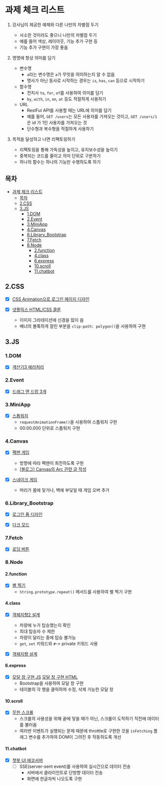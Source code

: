 # 과제 체크 리스트

1. 강사님이 제공한 예제와 다른 나만의 차별점 두기

   - 사소한 것이라도 좋으니 나만의 차별점 두기
   - 예를 들어 색상, 레이아웃, 기능 추가 구현 등
   - 기능 추가 구현이 가장 좋음

2. 명명에 항상 의미를 담기

   - 변수명
     - `a`라는 변수명은 `a`가 무엇을 의미하는지 알 수 없음
     - 명사가 아닌 동사로 시작하는 경우는 `is`, `has`, `can` 등으로 시작하기
   - 함수명
     - 전치사 `to`, `for`, `of`를 사용하여 의미를 담기
     - `by`, `with`, `in`, `on`, `at` 등도 적절하게 사용하기
   - URL
     - RestFul API를 사용할 때는 URL에 의미를 담기
     - 예를 들어, `GET /users`는 모든 사용자를 가져오는 것이고, `GET /users/1`은
       id 가 1인 사용자를 가져오는 것
     - 단수형과 복수형을 적절하게 사용하기

3. 목적을 달성하고 나면 리팩토링하기

   - 리팩토링을 통해 가독성을 높이고, 유지보수성을 높이기
   - 중복되는 코드를 줄이고 의미 단위로 구분하기
   - 하나의 함수는 하나의 기능만 수행하도록 하기

## 목차

- [과제 체크 리스트](#과제-체크-리스트)
  - [목차](#목차)
  - [2.CSS](#2css)
  - [3.JS](#3js)
    - [1.DOM](#1dom)
    - [2.Event](#2event)
    - [3.MiniApp](#3miniapp)
    - [4.Canvas](#4canvas)
    - [6.Library\_Bootstrap](#6library_bootstrap)
    - [7.Fetch](#7fetch)
    - [8.Node](#8node)
      - [2.function](#2function)
      - [4.class](#4class)
      - [6.express](#6express)
      - [10.scroll](#10scroll)
      - [11.chatbot](#11chatbot)

## 2.CSS

- [x] [CSS Animation으로 로그인 페이지 디자인](https://github.com/c99-dev/spc2025/tree/main/2.CSS/papper_login)

- [x] [넷플릭스 HTML/CSS 클론](https://github.com/c99-dev/spc2025/tree/main/2.CSS/netflix_clone)
  - 이미지 그라데이션에 신경을 많이 씀
  - 배너의 볼록하게 잘린 부분을 `clip-path: polygon()`을 사용하여 구현

## 3.JS

### 1.DOM

- [x] [계산기3 에러처리](https://github.com/c99-dev/spc2025/blob/main/3.JS/1.DOM/14.caculator2.html)

### 2.Event

- [x] [드래그 앤 드랍 3개](https://github.com/c99-dev/spc2025/blob/main/3.JS/2.Event/11.draganddrop3.html)

### 3.MiniApp

- [x] [스톱워치](https://github.com/c99-dev/spc2025/blob/main/3.JS/3.MiniApp/7.stopwatch.html)
  - `requestAnimationFrame()`을 사용하여 스톱워치 구현
  - 00:00.000 단위로 스톱워치 구현

### 4.Canvas

- [x] [팩맨 게임](https://github.com/c99-dev/spc2025/blob/main/3.JS/4.Canvas/pacman)

  - 방향에 따라 팩맨이 회전하도록 구현
  - [[블로그] Canvas의 Arc 관련 글 작성](https://velog.io/@c99/JavaScript-Canvas%EB%A5%BC-%EB%B0%B0%EC%9A%B0%EB%A9%B0-%EC%9D%B4%ED%95%B4-%EB%AA%BB%ED%95%9C-%ED%95%9C-%EA%B0%80%EC%A7%80-CanvasRenderingContext2D-arc-%EB%A9%94%EC%84%9C%EB%93%9C)

- [x] [스네이크 게임](https://github.com/c99-dev/spc2025/blob/main/3.JS/4.Canvas/snake)
  - 머리가 몸에 닿거나, 벽에 부딫일 때 게임 오버 추가

### 6.Library_Bootstrap

- [x] [로그인 폼 디자인](https://github.com/c99-dev/spc2025/blob/main/3.JS/6.Library/3.Bootstrap/5.form.html)

- [x] [다크 모드](https://github.com/c99-dev/spc2025/blob/main/3.JS/6.Library/3.Bootstrap/table.html)

### 7.Fetch

- [x] [로딩 버튼](https://github.com/c99-dev/spc2025/blob/main/3.JS/7.Fetch/fetchButton.html)

### 8.Node

#### 2.function

- [x] [별 찍기](https://github.com/c99-dev/spc2025/blob/main/3.JS/8.Node/2.function/4.triangle.js)
  - `String.prototype.repeat()` 메서드를 사용하여 별 찍기 구현

#### 4.class

- [x] [객체지향2 설계](https://github.com/c99-dev/spc2025/blob/main/3.JS/8.Node/4.class/familyCar)

  - 차량에 누가 탑승했는지 확인
  - 최대 탑승자 수 제한
  - 차량이 달리는 중에 탑승 불가능
  - `get`, `set` 키워드와 `#`-> private 키워드 사용

- [x] [객체지향 설계](https://github.com/c99-dev/spc2025/blob/main/3.JS/8.Node/4.class/person)

#### 6.express

- [x] [모달 창 구현 JS](https://github.com/c99-dev/spc2025/blob/main/3.JS/8.Node/6.express/8.app_users_modal.js)
      [모달 창 구현 HTML](https://github.com/c99-dev/spc2025/blob/main/3.JS/8.Node/6.express/public/users_modal.html)
  - Bootstrap을 사용하여 모달 창 구현
  - 테이블의 각 행을 클릭하여 수정, 삭제 가능한 모달 창

#### 10.scroll

- [x] [무한 스크롤](https://github.com/c99-dev/spc2025/blob/main/3.JS/8.Node/10.scroll)
  - 스크롤의 사용성을 위해 끝에 닿을 때가 아닌, 스크롤이 도착하기 직전에 데이터
    를 불러옴
  - 여러번 이벤트가 실행되는 문제 때문에 throttle로 구현한 것을 `isFetching` 플
    래그 변수를 추가하여 DOM이 그려진 후 작동하도록 개선

#### 11.chatbot

- [x] [챗봇 UI 에코서버](https://github.com/c99-dev/spc2025/blob/main/3.JS/8.Node/11.chatbot)
  - [ ] SSE(server-sent event)를 사용하여 실시간으로 데이터 전송
    - 서버에서 클라이언트로 단방향 데이터 전송
    - 화면에 한글자씩 나오도록 구현
